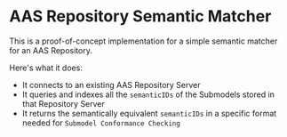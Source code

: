 # AAS Repository Semantic Matcher

This is a proof-of-concept implementation for a simple semantic matcher for an AAS Repository.

Here's what it does:
- It connects to an existing AAS Repository Server
- It queries and indexes all the `semanticIDs` of the Submodels stored in that Repository Server
- It returns the semantically equivalent `semanticIDs` in a specific format needed for `Submodel Conformance Checking`
